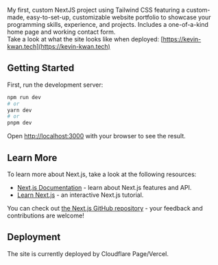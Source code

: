 My first, custom NextJS project using Tailwind CSS featuring a custom-made, easy-to-set-up, customizable website portfolio to showcase your programming skills, experience, and projects. Includes a one-of-a-kind home page and working contact form.
<br/>
Take a look at what the site looks like when deployed: [https://kevin-kwan.tech](https://kevin-kwan.tech)

## Getting Started

First, run the development server:

```bash
npm run dev
# or
yarn dev
# or
pnpm dev
```

Open [http://localhost:3000](http://localhost:3000) with your browser to see the result.

## Learn More

To learn more about Next.js, take a look at the following resources:

- [Next.js Documentation](https://nextjs.org/docs) - learn about Next.js features and API.
- [Learn Next.js](https://nextjs.org/learn) - an interactive Next.js tutorial.

You can check out [the Next.js GitHub repository](https://github.com/vercel/next.js/) - your feedback and contributions are welcome!

## Deployment
The site is currently deployed by Cloudflare Page/Vercel.
